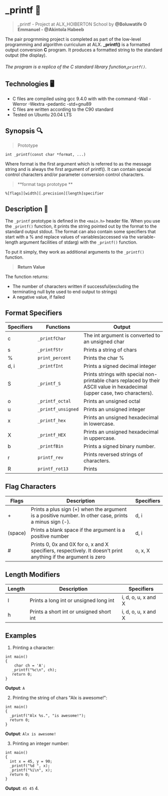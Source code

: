 # _printf 📁
> _printf - Project at ALX_HOlBERTON School by
> **@Boluwatife O Emmanuel - @Akintola Habeeb**

The pair progrmming project is completed as part of the low-level programming and algorithm curriculum at ALX.
**_printf()** is a formatted output conversion **C** program. It produces a formatted string to the standard output (the display).
###### The program is a replica of the C standard library  function,`printf()`.

## Technologies 🖥
- C files are compiled using gcc 9.4.0 with with the command -Wall -Werror -Wextra -pedantic -std=gnu89
- C files are written according to the C90 standard
- Tested on Ubuntu 20.04 LTS

## Synopsis 🔍
> Prototype
```
int _printf(const char *format, ...)
```
Where format is the first argument which is referred to as the message string and is always the first argument of printf(). It can contain special control characters and/or parameter conversion control characters.
>  **format tags prototype **
```
%[flags][width][.precision][length]specifier
```
## Description 📒
The `_printf` prototype is defined in the `<main.h>` header file. When you use the `_printf()` function, it prints the string pointed out by the format to the standard output stdout. The format can also contain some specifiers that start with a % and replace values of variables(accessed via the variable-length argument facilities of stdarg) with the `_printf()` function.

To put it simply, they work as additional arguments to the `_printf()` function.
> **Return Value**

The function returns:
- The number of characters written if successful(excluding the terminating null byte used to end output to strings)
- A negative value, if failed

## Format Specifiers
Specifiers | Functions | Output
--- | --- | ---
c | `_printfChar` | The int argument is converted to an unsigned char
s | `_printfStr` | Prints a string of chars
% | `print_percent` | Prints the char % 	
d, i | `_printfInt` | Prints a signed decimal integer
S | `_printf_S` | Prints strings with special non-printable chars replaced by their ASCII value in hexadecimal (upper case, two characters).
o | `_printf_octal` | Prints an unsigned octal
u | `_printf_unsigned` | Prints an unsigned integer
x | `_printf_hex` | Prints an unsigned hexadecimal in lowercase.
X | `_printf_HEX` | Prints an unsigned hexadecimal in uppercase.
b | `_printfBin` | Prints a signed binary number.
r | `printf_rev` | Prints reversed strings of characters.
R | `printf_rot13` | Prints | Prints strings of characters to corresponding character in ROT13.

## Flag Characters
Flags | Description | Specifiers
--- | --- | --
+ | Prints a plus sign (+) when the argument is a positive number. In other case, prints a minus sign (-). | d, i
(space) | Prints a blank space if the argument is a positive number | d, i
# | Prints 0, 0x and 0X for o, x and X specifiers, respectively. It doesn't print anything if the argument is zero | o, x, X

## Length Modifiers
Length | Description | Specifiers
--- | --- | ---
l | Prints a long int or unsigned long int | i, d, o, u, x and X
h | Prints a short int or unsigned short int | i, d, o, u, x and X

## Examples
1. Printing a character:
  ```
  int main()
  {
      char ch = 'A';
     _printf("%c\n", ch);
     return 0;
  }
  ```
  **Output**: ```A```

2. Printing the string of chars "Alx is awesome!":
  ```
  int main()
  {
    _printf("Alx %s.", "is awesome!");
    return 0;
  }
  ```
  **Output**: ```Alx is awesome!```
  
3. Printing an integer number:
  ```
  int main()
  {
    int x = 45, y = 90;
    _printf("%d ", x);
    _printf("%i\n", x);
    return 0;
 }
 ```
 **Output**: ```45
               45```
4.
